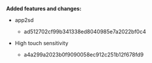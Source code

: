 **Added features and changes:**

* app2sd
    - ad512702cf99b341338ed8040985e7a2022bf0c4

* High touch sensitivity
    - a4a299a2023b0f9090058ec912c251b12f678fd9
